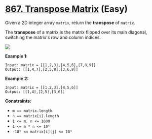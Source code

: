 # [867. Transpose Matrix][link] (Easy)

[link]: https://leetcode.com/problems/transpose-matrix/

Given a 2D integer array `matrix`, return the **transpose** of `matrix`.

The **transpose** of a matrix is the matrix flipped over its main diagonal, switching the matrix's
row and column indices.

![](https://assets.leetcode.com/uploads/2021/02/10/hint_transpose.png)

**Example 1:**

```
Input: matrix = [[1,2,3],[4,5,6],[7,8,9]]
Output: [[1,4,7],[2,5,8],[3,6,9]]
```

**Example 2:**

```
Input: matrix = [[1,2,3],[4,5,6]]
Output: [[1,4],[2,5],[3,6]]
```

**Constraints:**

- `m == matrix.length`
- `n == matrix[i].length`
- `1 <= m, n <= 1000`
- `1 <= m * n <= 10⁵`
- `-10⁹ <= matrix[i][j] <= 10⁹`
